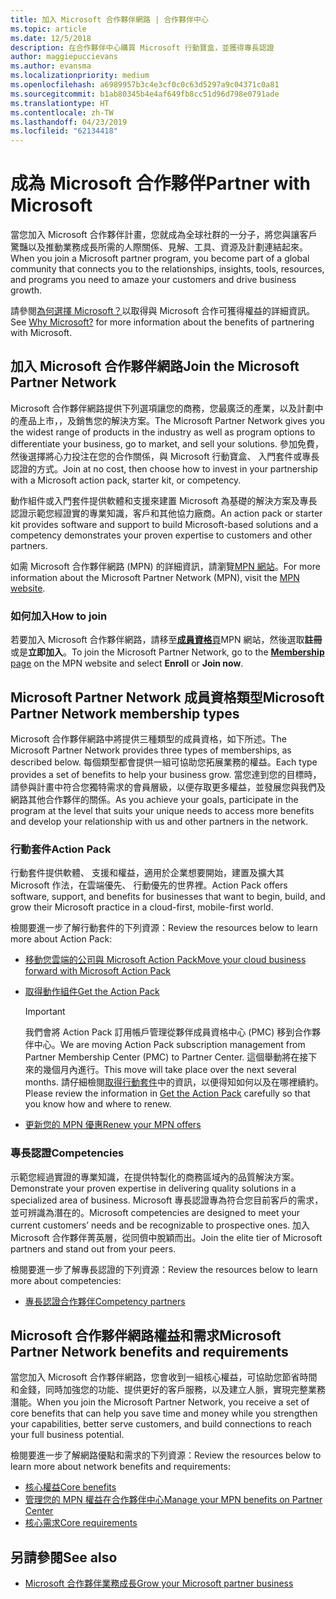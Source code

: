 ```yaml
---
title: 加入 Microsoft 合作夥伴網路 | 合作夥伴中心
ms.topic: article
ms.date: 12/5/2018
description: 在合作夥伴中心購買 Microsoft 行動寶盒，並獲得專長認證
author: maggiepuccievans
ms.author: evansma
ms.localizationpriority: medium
ms.openlocfilehash: a6989957b3c4e3cf0c0c63d5297a9c04371c0a81
ms.sourcegitcommit: b1ab80345b4e4af649fb8cc51d96d798e0791ade
ms.translationtype: HT
ms.contentlocale: zh-TW
ms.lasthandoff: 04/23/2019
ms.locfileid: "62134418"
---
```

<!-- Note from Maggie on Dec 5, 2018: I can no longer tell what purpose this article serves. I'm going to redirect it to the mpn-overview.md topic and move the relevant information there. In the interim, I've copied and pasted the content from the MPN overview topic into this one in case anyone out there has it bookmarked.
-->

# <a name="partner-with-microsoft"></a><span data-ttu-id="e8a02-103">成為 Microsoft 合作夥伴</span><span class="sxs-lookup"><span data-stu-id="e8a02-103">Partner with Microsoft</span></span>

<span data-ttu-id="e8a02-104">當您加入 Microsoft 合作夥伴計畫，您就成為全球社群的一分子，將您與讓客戶驚豔以及推動業務成長所需的人際關係、見解、工具、資源及計劃連結起來。</span><span class="sxs-lookup"><span data-stu-id="e8a02-104">When you join a Microsoft partner program, you become part of a global community that connects you to the relationships, insights, tools, resources, and programs you need to amaze your customers and drive business growth.</span></span>

<span data-ttu-id="e8a02-105">請參閱[為何選擇 Microsoft？](https://partner.microsoft.com/business-opportunities/why-microsoft)以取得與 Microsoft 合作可獲得權益的詳細資訊。</span><span class="sxs-lookup"><span data-stu-id="e8a02-105">See [Why Microsoft?](https://partner.microsoft.com/business-opportunities/why-microsoft) for more information about the benefits of partnering with Microsoft.</span></span> 

## <a name="join-the-microsoft-partner-network"></a><span data-ttu-id="e8a02-106">加入 Microsoft 合作夥伴網路</span><span class="sxs-lookup"><span data-stu-id="e8a02-106">Join the Microsoft Partner Network</span></span>

<!-- 12/5/18 The content below was copied and pasted directly from the Membership page of the MPN site (https://partner.microsoft.com/en-us/membership)-->

<span data-ttu-id="e8a02-107">Microsoft 合作夥伴網路提供下列選項讓您的商務，您最廣泛的產業，以及計劃中的產品上市，，及銷售您的解決方案。</span><span class="sxs-lookup"><span data-stu-id="e8a02-107">The Microsoft Partner Network gives you the widest range of products in the industry as well as program options to differentiate your business, go to market, and sell your solutions.</span></span> <span data-ttu-id="e8a02-108">參加免費，然後選擇將心力投注在您的合作關係，與 Microsoft 行動寶盒、 入門套件或專長認證的方式。</span><span class="sxs-lookup"><span data-stu-id="e8a02-108">Join at no cost, then choose how to invest in your partnership with a Microsoft action pack, starter kit, or competency.</span></span>

<span data-ttu-id="e8a02-109">動作組件或入門套件提供軟體和支援來建置 Microsoft 為基礎的解決方案及專長認證示範您經證實的專業知識，客戶和其他協力廠商。</span><span class="sxs-lookup"><span data-stu-id="e8a02-109">An action pack or starter kit provides software and support to build Microsoft-based solutions and a competency demonstrates your proven expertise to customers and other partners.</span></span>

<span data-ttu-id="e8a02-110">如需 Microsoft 合作夥伴網路 (MPN) 的詳細資訊，請瀏覽[MPN 網站](https://partner.microsoft.com/commercial)。</span><span class="sxs-lookup"><span data-stu-id="e8a02-110">For more information about the Microsoft Partner Network (MPN), visit the [MPN website](https://partner.microsoft.com/commercial).</span></span>

### <a name="how-to-join"></a><span data-ttu-id="e8a02-111">如何加入</span><span class="sxs-lookup"><span data-stu-id="e8a02-111">How to join</span></span>

<span data-ttu-id="e8a02-112">若要加入 Microsoft 合作夥伴網路，請移至[**成員資格**頁](https://partner.microsoft.com/membership)MPN 網站，然後選取**註冊**或是**立即加入**。</span><span class="sxs-lookup"><span data-stu-id="e8a02-112">To join the Microsoft Partner Network, go to the [**Membership** page](https://partner.microsoft.com/membership) on the MPN website and select **Enroll** or **Join now**.</span></span>

## <a name="microsoft-partner-network-membership-types"></a><span data-ttu-id="e8a02-113">Microsoft Partner Network 成員資格類型</span><span class="sxs-lookup"><span data-stu-id="e8a02-113">Microsoft Partner Network membership types</span></span>

<!-- 12/5/18 The content below was copied and pasted directly from the Membership pages of the MPN site (https://partner.microsoft.com/en-us/membership)-->

<span data-ttu-id="e8a02-114">Microsoft 合作夥伴網路中將提供三種類型的成員資格，如下所述。</span><span class="sxs-lookup"><span data-stu-id="e8a02-114">The Microsoft Partner Network provides three types of memberships, as described below.</span></span> <span data-ttu-id="e8a02-115">每個類型都會提供一組可協助您拓展業務的權益。</span><span class="sxs-lookup"><span data-stu-id="e8a02-115">Each type provides a set of benefits to help your business grow.</span></span> <span data-ttu-id="e8a02-116">當您達到您的目標時，請參與計畫中符合您獨特需求的會員層級，以便存取更多權益，並發展您與我們及網路其他合作夥伴的關係。</span><span class="sxs-lookup"><span data-stu-id="e8a02-116">As you achieve your goals, participate in the program at the level that suits your unique needs to access more benefits and develop your relationship with us and other partners in the network.</span></span>

### <a name="action-pack"></a><span data-ttu-id="e8a02-117">行動套件</span><span class="sxs-lookup"><span data-stu-id="e8a02-117">Action Pack</span></span>

<span data-ttu-id="e8a02-118">行動套件提供軟體、 支援和權益，適用於企業想要開始，建置及擴大其 Microsoft 作法，在雲端優先、 行動優先的世界裡。</span><span class="sxs-lookup"><span data-stu-id="e8a02-118">Action Pack offers software, support, and benefits for businesses that want to begin, build, and grow their Microsoft practice in a cloud-first, mobile-first world.</span></span> 

<span data-ttu-id="e8a02-119">檢閱要進一步了解行動套件的下列資源：</span><span class="sxs-lookup"><span data-stu-id="e8a02-119">Review the resources below to learn more about Action Pack:</span></span>

- [<span data-ttu-id="e8a02-120">移動您雲端的公司與 Microsoft Action Pack</span><span class="sxs-lookup"><span data-stu-id="e8a02-120">Move your cloud business forward with Microsoft Action Pack</span></span>](https://partner.microsoft.com/membership/action-pack)
- [<span data-ttu-id="e8a02-121">取得動作組件</span><span class="sxs-lookup"><span data-stu-id="e8a02-121">Get the Action Pack</span></span>](mpn-get-action-pack.md)
  
    >[!IMPORTANT]
    ><span data-ttu-id="e8a02-122">我們會將 Action Pack 訂用帳戶管理從夥伴成員資格中心 (PMC) 移到合作夥伴中心。</span><span class="sxs-lookup"><span data-stu-id="e8a02-122">We are moving Action Pack subscription management from Partner Membership Center (PMC) to Partner Center.</span></span> <span data-ttu-id="e8a02-123">這個舉動將在接下來的幾個月內進行。</span><span class="sxs-lookup"><span data-stu-id="e8a02-123">This move will take place over the next several months.</span></span> <span data-ttu-id="e8a02-124">請仔細檢閱[取得行動套件](mpn-get-action-pack.md)中的資訊，以便得知如何以及在哪裡續約。</span><span class="sxs-lookup"><span data-stu-id="e8a02-124">Please review the information in [Get the Action Pack](mpn-get-action-pack.md) carefully so that you know how and where to renew.</span></span>  

- [<span data-ttu-id="e8a02-125">更新您的 MPN 優惠</span><span class="sxs-lookup"><span data-stu-id="e8a02-125">Renew your MPN offers</span></span>](renew-mpn-offers.md)

### <a name="competencies"></a><span data-ttu-id="e8a02-126">專長認證</span><span class="sxs-lookup"><span data-stu-id="e8a02-126">Competencies</span></span>

<span data-ttu-id="e8a02-127">示範您經過實證的專業知識，在提供特製化的商務區域內的品質解決方案。</span><span class="sxs-lookup"><span data-stu-id="e8a02-127">Demonstrate your proven expertise in delivering quality solutions in a specialized area of business.</span></span> <span data-ttu-id="e8a02-128">Microsoft 專長認證專為符合您目前客戶的需求，並可辨識為潛在的。</span><span class="sxs-lookup"><span data-stu-id="e8a02-128">Microsoft competencies are designed to meet your current customers’ needs and be recognizable to prospective ones.</span></span> <span data-ttu-id="e8a02-129">加入 Microsoft 合作夥伴菁英層，從同儕中脫穎而出。</span><span class="sxs-lookup"><span data-stu-id="e8a02-129">Join the elite tier of Microsoft partners and stand out from your peers.</span></span>

<span data-ttu-id="e8a02-130">檢閱要進一步了解專長認證的下列資源：</span><span class="sxs-lookup"><span data-stu-id="e8a02-130">Review the resources below to learn more about competencies:</span></span>

- [<span data-ttu-id="e8a02-131">專長認證合作夥伴</span><span class="sxs-lookup"><span data-stu-id="e8a02-131">Competency partners</span></span>](https://partner.microsoft.com/membership/competencies)

## <a name="microsoft-partner-network-benefits-and-requirements"></a><span data-ttu-id="e8a02-132">Microsoft 合作夥伴網路權益和需求</span><span class="sxs-lookup"><span data-stu-id="e8a02-132">Microsoft Partner Network benefits and requirements</span></span>

<span data-ttu-id="e8a02-133">當您加入 Microsoft 合作夥伴網路，您會收到一組核心權益，可協助您節省時間和金錢，同時加強您的功能、提供更好的客戶服務，以及建立人脈，實現完整業務潛能。</span><span class="sxs-lookup"><span data-stu-id="e8a02-133">When you join the Microsoft Partner Network, you receive a set of core benefits that can help you save time and money while you strengthen your capabilities, better serve customers, and build connections to reach your full business potential.</span></span>

<span data-ttu-id="e8a02-134">檢閱要進一步了解網路優點和需求的下列資源：</span><span class="sxs-lookup"><span data-stu-id="e8a02-134">Review the resources below to learn more about network benefits and requirements:</span></span>

- [<span data-ttu-id="e8a02-135">核心權益</span><span class="sxs-lookup"><span data-stu-id="e8a02-135">Core benefits</span></span>](https://partner.microsoft.com/en-us/membership/core-benefits#simple-tab-content-1)
- [<span data-ttu-id="e8a02-136">管理您的 MPN 權益在合作夥伴中心</span><span class="sxs-lookup"><span data-stu-id="e8a02-136">Manage your MPN benefits on Partner Center</span></span>](manage-your-partner-network-benefits.md)
- [<span data-ttu-id="e8a02-137">核心需求</span><span class="sxs-lookup"><span data-stu-id="e8a02-137">Core requirements</span></span>](https://partner.microsoft.com/en-us/membership/core-benefits#simple-tab-content-2)

## <a name="see-also"></a><span data-ttu-id="e8a02-138">另請參閱</span><span class="sxs-lookup"><span data-stu-id="e8a02-138">See also</span></span>
- [<span data-ttu-id="e8a02-139">Microsoft 合作夥伴業務成長</span><span class="sxs-lookup"><span data-stu-id="e8a02-139">Grow your Microsoft partner business</span></span>](grow-your-business.md)
